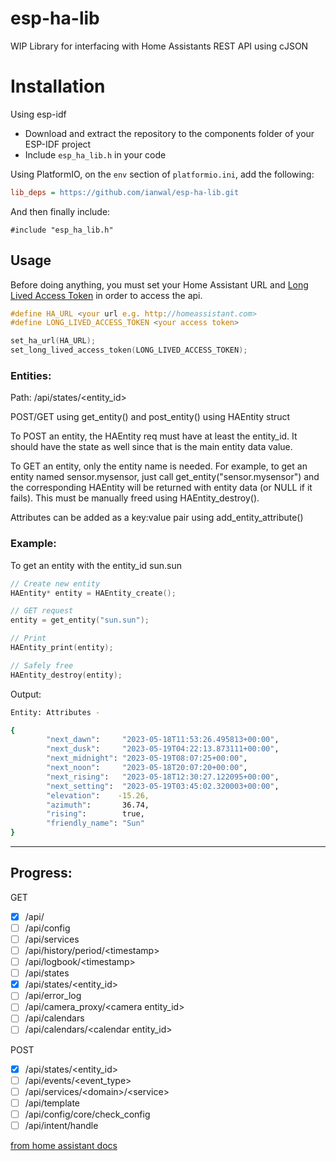 # esp-ha-lib
WIP Library for interfacing with Home Assistants REST API using cJSON



# Installation

Using esp-idf
 - Download and extract the repository to the components folder of your ESP-IDF project
 - Include `esp_ha_lib.h` in your code


Using PlatformIO, on the `env` section of `platformio.ini`,  add the following:
```ini
lib_deps = https://github.com/ianwal/esp-ha-lib.git
```

And then finally include:

```#include "esp_ha_lib.h"```


## Usage

Before doing anything, you must set your Home Assistant URL and [Long Lived Access Token](https://developers.home-assistant.io/docs/auth_api/#long-lived-access-token) in order to access the api.

```c
#define HA_URL <your url e.g. http://homeassistant.com>
#define LONG_LIVED_ACCESS_TOKEN <your access token>

set_ha_url(HA_URL);
set_long_lived_access_token(LONG_LIVED_ACCESS_TOKEN);
```

### Entities:

Path: /api/states/<entity_id>

POST/GET using get_entity() and post_entity() using HAEntity struct

To POST an entity, the HAEntity req must have at least the entity_id. It should have the state as well since that is the main entity data value. 

To GET an entity, only the entity name is needed. For example, to get an entity named sensor.mysensor, just call get_entity("sensor.mysensor") and the corresponding HAEntity will be returned with entity data (or NULL if it fails). This must be manually freed using HAEntity_destroy().

Attributes can be added as a key:value pair using add_entity_attribute()

### Example:
To get an entity with the entity_id sun.sun

```c
// Create new entity
HAEntity* entity = HAEntity_create();

// GET request
entity = get_entity("sun.sun");

// Print
HAEntity_print(entity);

// Safely free
HAEntity_destroy(entity);
```

Output:

```sh
Entity: Attributes -

{
        "next_dawn":     "2023-05-18T11:53:26.495813+00:00",
        "next_dusk":     "2023-05-19T04:22:13.873111+00:00",
        "next_midnight": "2023-05-19T08:07:25+00:00",
        "next_noon":     "2023-05-18T20:07:20+00:00",
        "next_rising":   "2023-05-18T12:30:27.122095+00:00",
        "next_setting":  "2023-05-19T03:45:02.320003+00:00",
        "elevation":    -15.26,
        "azimuth":       36.74,
        "rising":        true,
        "friendly_name": "Sun"
}
```

---

## Progress:

GET
- [x] /api/
- [ ] /api/config
- [ ] /api/services
- [ ] /api/history/period/\<timestamp\>
- [ ] /api/logbook/\<timestamp\>
- [ ] /api/states
- [x] /api/states/\<entity_id\>
- [ ] /api/error_log
- [ ] /api/camera_proxy/\<camera entity_id\>
- [ ] /api/calendars
- [ ] /api/calendars/\<calendar entity_id\>

POST
- [x] /api/states/\<entity_id\>
- [ ] /api/events/\<event_type\>
- [ ] /api/services/\<domain\>/\<service\>
- [ ] /api/template
- [ ] /api/config/core/check_config
- [ ] /api/intent/handle

[from home assistant docs](https://developers.home-assistant.io/docs/api/rest/)

